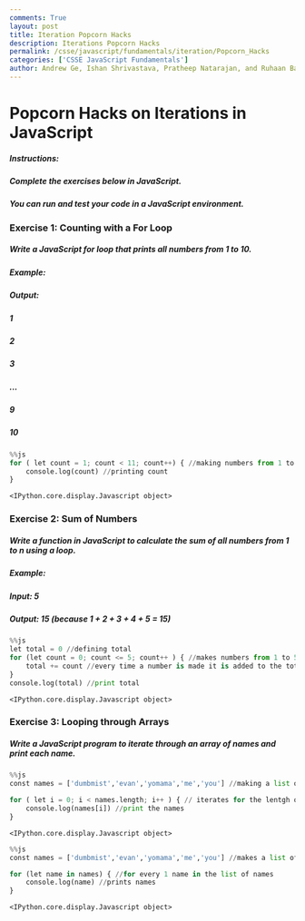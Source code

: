 ```yaml
---
comments: True
layout: post
title: Iteration Popcorn Hacks
description: Iterations Popcorn Hacks
permalink: /csse/javascript/fundamentals/iteration/Popcorn_Hacks
categories: ['CSSE JavaScript Fundamentals']
author: Andrew Ge, Ishan Shrivastava, Pratheep Natarajan, and Ruhaan Bansal
---
```


# Popcorn Hacks on Iterations in JavaScript

##### Instructions:
##### Complete the exercises below in JavaScript.
##### You can run and test your code in a JavaScript environment.

### Exercise 1: Counting with a For Loop
##### Write a JavaScript for loop that prints all numbers from 1 to 10.

##### Example:
##### Output:
##### 1
##### 2
##### 3
##### ...
##### 9 
##### 10 


```python
%%js
for ( let count = 1; count < 11; count++) { //making numbers from 1 to 10
    console.log(count) //printing count
}
```


    <IPython.core.display.Javascript object>


### Exercise 2: Sum of Numbers
##### Write a function in JavaScript to calculate the sum of all numbers from 1 to n using a loop.

##### Example:
##### Input: 5
##### Output: 15 (because 1 + 2 + 3 + 4 + 5 = 15)



```python
%%js
let total = 0 //defining total
for (let count = 0; count <= 5; count++ ) { //makes numbers from 1 to 5
    total += count //every time a number is made it is added to the total
}
console.log(total) //print total
```


    <IPython.core.display.Javascript object>


### Exercise 3: Looping through Arrays
##### Write a JavaScript program to iterate through an array of names and print each name.


```python
%%js
const names = ['dumbmist','evan','yomama','me','you'] //making a list of names

for ( let i = 0; i < names.length; i++ ) { // iterates for the lentgh of the names
    console.log(names[i]) //print the names
}

```


    <IPython.core.display.Javascript object>



```python
%%js
const names = ['dumbmist','evan','yomama','me','you'] //makes a list of names

for (let name in names) { //for every 1 name in the list of names
    console.log(name) //prints names
}
```


    <IPython.core.display.Javascript object>

